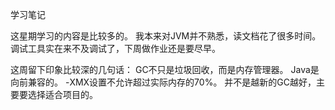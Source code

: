 学习笔记

这星期学习的内容是比较多的。
我本来对JVM并不熟悉，读文档花了很多时间。
调试工具实在来不及调试了，下周做作业还是要尽早。

这周留下印象比较深的几句话：
GC不只是垃圾回收，而是内存管理器。
Java是向前兼容的。
-XMX设置不允许超过实际内存的70%。
并不是越新的GC越好，主要要选择适合项目的。